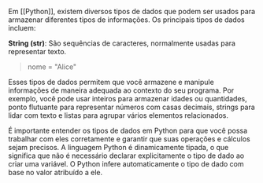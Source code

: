 
Em [[Python]], existem diversos tipos de dados que podem ser usados para armazenar diferentes tipos de informações. Os principais tipos de dados incluem:

**String (str)**: São sequências de caracteres, normalmente usadas para representar texto.

> nome = "Alice"

Esses tipos de dados permitem que você armazene e manipule informações de maneira adequada ao contexto do seu programa. Por exemplo, você pode usar inteiros para armazenar idades ou quantidades, ponto flutuante para representar números com casas decimais, strings para lidar com texto e listas para agrupar vários elementos relacionados.

É importante entender os tipos de dados em Python para que você possa trabalhar com eles corretamente e garantir que suas operações e cálculos sejam precisos. A linguagem Python é dinamicamente tipada, o que significa que não é necessário declarar explicitamente o tipo de dado ao criar uma variável. O Python infere automaticamente o tipo de dado com base no valor atribuído a ele.